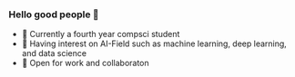 ### Hello good people 👋



- 🔭 Currently a fourth year compsci student 
- 🌱 Having interest on AI-Field such as machine learning, deep learning, and data science
- 👯 Open for work and collaboraton
